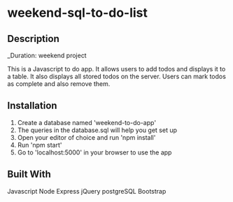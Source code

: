 # weekend-sql-to-do-list

## Description
_Duration: weekend project

This is a Javascript to do app. It allows users to add todos and displays it to a table. It also displays all stored todos on the server. Users can mark todos as complete and also remove them. 

## Installation
1. Create a database named 'weekend-to-do-app'
2. The queries in the database.sql will help you get set up
3. Open your editor of choice and run 'npm install'
4. Run 'npm start'
5. Go to 'localhost:5000' in your browser to use the app

## Built With
Javascript
Node
Express
jQuery
postgreSQL
Bootstrap
